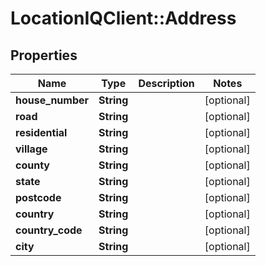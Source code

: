 # LocationIQClient::Address

## Properties
Name | Type | Description | Notes
------------ | ------------- | ------------- | -------------
**house_number** | **String** |  | [optional] 
**road** | **String** |  | [optional] 
**residential** | **String** |  | [optional] 
**village** | **String** |  | [optional] 
**county** | **String** |  | [optional] 
**state** | **String** |  | [optional] 
**postcode** | **String** |  | [optional] 
**country** | **String** |  | [optional] 
**country_code** | **String** |  | [optional] 
**city** | **String** |  | [optional] 


